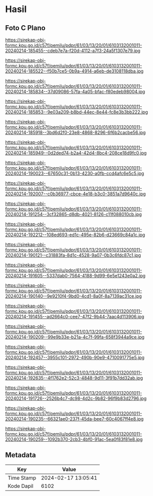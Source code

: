 # Hasil

## Foto C Plano

https://sirekap-obj-formc.kpu.go.id/c57f/pemilu/pdpr/61/03/13/20/01/6103132001011-20240214-185455--cdeb7e7a-f20d-4112-a7f3-24a5f1307e79.jpg

https://sirekap-obj-formc.kpu.go.id/c57f/pemilu/pdpr/61/03/13/20/01/6103132001011-20240214-185522--f50b7ce5-0b9a-4914-a6eb-de3108118dba.jpg

https://sirekap-obj-formc.kpu.go.id/c57f/pemilu/pdpr/61/03/13/20/01/6103132001011-20240214-185834--37d09086-57fa-4a05-bfac-f80edeb98004.jpg

https://sirekap-obj-formc.kpu.go.id/c57f/pemilu/pdpr/61/03/13/20/01/6103132001011-20240214-185853--9e03a209-b8bd-44ec-8e44-fc8e3b3bb222.jpg

https://sirekap-obj-formc.kpu.go.id/c57f/pemilu/pdpr/61/03/13/20/01/6103132001011-20240214-185918--3bd6d2f0-23e8-4868-8296-6f6b2cacbe56.jpg

https://sirekap-obj-formc.kpu.go.id/c57f/pemilu/pdpr/61/03/13/20/01/6103132001011-20240214-185949--0d2ded74-b2a4-42d4-8bc4-208ce18d9fc0.jpg

https://sirekap-obj-formc.kpu.go.id/c57f/pemilu/pdpr/61/03/13/20/01/6103132001011-20240214-190023--67650c31-0b13-4230-a0fb-ccd4afc6e5c5.jpg

https://sirekap-obj-formc.kpu.go.id/c57f/pemilu/pdpr/61/03/13/20/01/6103132001011-20240214-192007--c0b36977-cbce-4e18-b3c0-3851a7d9640c.jpg

https://sirekap-obj-formc.kpu.go.id/c57f/pemilu/pdpr/61/03/13/20/01/6103132001011-20240214-191254--3cf32865-d8db-4021-8126-c11f088010cb.jpg

https://sirekap-obj-formc.kpu.go.id/c57f/pemilu/pdpr/61/03/13/20/01/6103132001011-20240214-192212--108ed693-ed1c-495e-82b6-d23669c84a1c.jpg

https://sirekap-obj-formc.kpu.go.id/c57f/pemilu/pdpr/61/03/13/20/01/6103132001011-20240214-190121--c31883fa-8d1c-4528-9a07-0b3c6fdc87c1.jpg

https://sirekap-obj-formc.kpu.go.id/c57f/pemilu/pdpr/61/03/13/20/01/6103132001011-20240214-191605--5337dab0-7564-4188-9d99-6e5e1243e0a2.jpg

https://sirekap-obj-formc.kpu.go.id/c57f/pemilu/pdpr/61/03/13/20/01/6103132001011-20240214-190140--9e9210f4-9bd0-4cd1-8a0f-8a7139ac31ce.jpg

https://sirekap-obj-formc.kpu.go.id/c57f/pemilu/pdpr/61/03/13/20/01/6103132001011-20240214-191455--ad2664c0-cee7-47f2-9b44-7aac4d113906.jpg

https://sirekap-obj-formc.kpu.go.id/c57f/pemilu/pdpr/61/03/13/20/01/6103132001011-20240214-190209--99e9b33e-b21a-4c7f-99fa-658f3944a9ce.jpg

https://sirekap-obj-formc.kpu.go.id/c57f/pemilu/pdpr/61/03/13/20/01/6103132001011-20240214-192457--3955c101-2972-490b-90e9-4710091775e5.jpg

https://sirekap-obj-formc.kpu.go.id/c57f/pemilu/pdpr/61/03/13/20/01/6103132001011-20240214-192635--4f1762e2-52c3-4848-9d11-3f91b7dd32ab.jpg

https://sirekap-obj-formc.kpu.go.id/c57f/pemilu/pdpr/61/03/13/20/01/6103132001011-20240214-191726--2526b4c7-dc98-4d2c-9b82-96f9b83d2796.jpg

https://sirekap-obj-formc.kpu.go.id/c57f/pemilu/pdpr/61/03/13/20/01/6103132001011-20240214-190235--66321ae0-237f-45da-bee7-60c4067ff4e8.jpg

https://sirekap-obj-formc.kpu.go.id/c57f/pemilu/pdpr/61/03/13/20/01/6103132001011-20240214-190259--1092b370-2cb3-4bf0-91ac-5ea0f83f81e8.jpg


## Metadata

| Key        | Value               |
| ---------- | ------------------- |
| Time Stamp | 2024-02-17 13:05:41 |
| Kode Dapil | 6102                |



